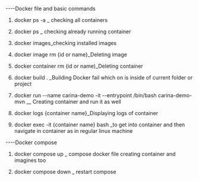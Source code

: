 ----Docker file and basic commands

1) docker ps -a _ checking all containers


2) docker ps _ checking already running container


3) docker images_checking installed images

4) docker image rm {id or name}_Deleting image


5) docker container rm {id or name)_Deleting container

6) docker build . _Building Docker fail which on is inside of current folder or project

7) docker run --name carina-demo -it --entrypoint /bin/bash carina-demo-mvn  __ Creating container and run it as well

8) docker logs {container name}_Displaying logs of container

9) docker exec -it {container name} bash _to get into container and then navigate in container as in regular linux
   machine

----Docker compose

1) docker compose up _ compose docker file creating container and imagines too

2) docker compose down _ restart compose
